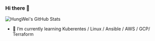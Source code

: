 ### Hi there 👋
![HungWei's GitHub Stats](https://github-readme-stats.vercel.app/api?username=hwchiu&show_icons=true&theme=radical)

- 🌱 I’m currently learning Kuberentes / Linux / Ansible / AWS / GCP/ Terraform


<!--
**hwchiu/hwchiu** is a ✨ _special_ ✨ repository because its `README.md` (this file) appears on your GitHub profile.

### Hi there 👋



- 🔭 I’m currently working on ...
- 🌱 I’m currently learning ...
- 👯 I’m looking to collaborate on ...
- 🤔 I’m looking for help with ...
- 💬 Ask me about ...
- 📫 How to reach me: ...
- 😄 Pronouns: ...
- ⚡ Fun fact: ...
-->
